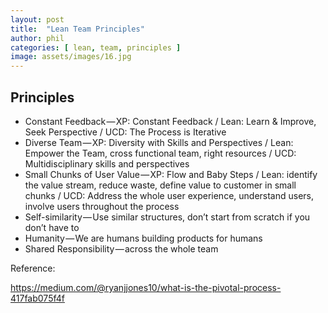 ```yaml
---
layout: post
title:  "Lean Team Principles"
author: phil
categories: [ lean, team, principles ]
image: assets/images/16.jpg
---
```

## Principles
 *   Constant Feedback — XP: Constant Feedback / Lean: Learn & Improve, Seek Perspective / UCD: The Process is Iterative
 *  Diverse Team — XP: Diversity with Skills and Perspectives / Lean: Empower the Team, cross functional team, right resources / UCD: Multidisciplinary skills and perspectives
 * Small Chunks of User Value — XP: Flow and Baby Steps / Lean: identify the value stream, reduce waste, define value to customer in small chunks / UCD: Address the whole user experience, understand users, involve users throughout the process
 * Self-similarity — Use similar structures, don’t start from scratch if you don’t have to
 * Humanity — We are humans building products for humans
 * Shared Responsibility — across the whole team

Reference:

https://medium.com/@ryanjjones10/what-is-the-pivotal-process-417fab075f4f
